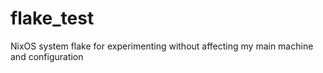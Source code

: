 # flake_test
NixOS system flake for experimenting without affecting my main machine and configuration
